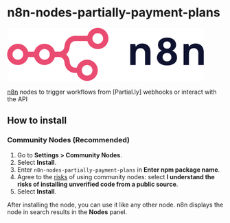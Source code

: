 # n8n-nodes-partially-payment-plans

![n8n.io - Workflow Automation](https://raw.githubusercontent.com/n8n-io/n8n/master/assets/n8n-logo.png)

[n8n](https://www.n8n.io) nodes to trigger workflows from [Partial.ly] webhooks or interact with the API

## How to install

### Community Nodes (Recommended)

1. Go to **Settings > Community Nodes**.
2. Select **Install**.
3. Enter `n8n-nodes-partially-payment-plans` in **Enter npm package name**.
4. Agree to the [risks](https://docs.n8n.io/integrations/community-nodes/risks/) of using community nodes: select **I understand the risks of installing unverified code from a public source**.
5. Select **Install**.

After installing the node, you can use it like any other node. n8n displays the node in search results in the **Nodes** panel.
